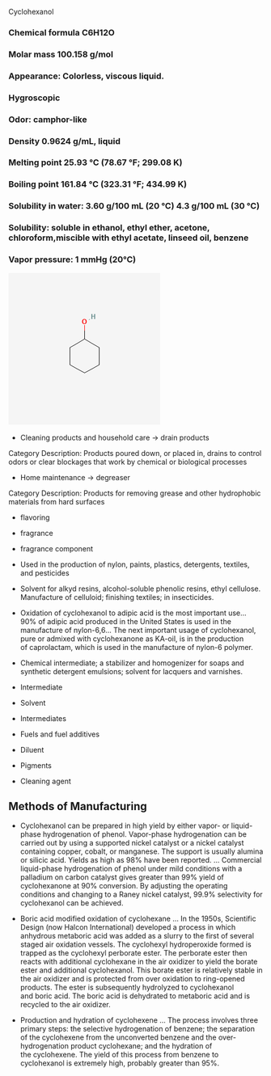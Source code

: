 Cyclohexanol

### Chemical formula  C6H12O
### Molar mass  100.158 g/mol
### Appearance:  Colorless, viscous liquid.
### Hygroscopic
### Odor:  camphor-like
### Density 0.9624 g/mL, liquid
### Melting point 25.93 °C (78.67 °F; 299.08 K)
### Boiling point 161.84 °C (323.31 °F; 434.99 K)
### Solubility in water: 3.60 g/100 mL (20 °C) 4.3 g/100 mL (30 °C)
### Solubility:  soluble in ethanol, ethyl ether, acetone, chloroform,miscible with ethyl acetate, linseed oil, benzene
### Vapor pressure:  1 mmHg (20°C)

![cyclohexanol molecule](../images/cyclohexanolmolecule.png)

* Cleaning products and household care \-\> drain products

Category Description: Products poured down, or placed in, drains to control odors or clear blockages that work by chemical or biological processes

* Home maintenance \-\> degreaser

Category Description: Products for removing grease and other hydrophobic materials from hard surfaces

* flavoring

* fragrance

* fragrance component

* Used in the production of nylon, paints, plastics, detergents, textiles, and pesticides  
* Solvent for alkyd resins, alcohol-soluble phenolic resins, ethyl cellulose. Manufacture of celluloid; finishing textiles; in insecticides.  
* Oxidation of cyclohexanol to adipic acid is the most important use... 90% of adipic acid produced in the United States is used in the manufacture of nylon-6,6... The next important usage of cyclohexanol, pure or admixed with cyclohexanone as KA-oil, is in the production of caprolactam, which is used in the manufacture of nylon-6 polymer.  
* Chemical intermediate; a stabilizer and homogenizer for soaps and synthetic detergent emulsions; solvent for lacquers and varnishes.

* Intermediate

* Solvent

* Intermediates

* Fuels and fuel additives

* Diluent

* Pigments

* Cleaning agent

 ##  Methods of Manufacturing


* Cyclohexanol can be prepared in high yield by either vapor- or liquid-phase hydrogenation of phenol. Vapor-phase hydrogenation can be carried out by using a supported nickel catalyst or a nickel catalyst containing copper, cobalt, or manganese. The support is usually alumina or silicic acid. Yields as high as 98% have been reported. ... Commercial liquid-phase hydrogenation of phenol under mild conditions with a palladium on carbon catalyst gives greater than 99% yield of cyclohexanone at 90% conversion. By adjusting the operating conditions and changing to a Raney nickel catalyst, 99.9% selectivity for cyclohexanol can be achieved.

* Boric acid modified oxidation of cyclohexane ... In the 1950s, Scientific Design (now Halcon International) developed a process in which anhydrous metaboric acid was added as a slurry to the first of several staged air oxidation vessels. The cyclohexyl hydroperoxide formed is trapped as the cyclohexyl perborate ester. The perborate ester then reacts with additional cyclohexane in the air oxidizer to yield the borate ester and additional cyclohexanol. This borate ester is relatively stable in the air oxidizer and is protected from over oxidation to ring-opened products. The ester is subsequently hydrolyzed to cyclohexanol and boric acid. The boric acid is dehydrated to metaboric acid and is recycled to the air oxidizer.  
    
    
* Production and hydration of cyclohexene ... The process involves three primary steps: the selective hydrogenation of benzene; the separation of the cyclohexene from the unconverted benzene and the over-hydrogenation product cyclohexane; and the hydration of the cyclohexene. The yield of this process from benzene to cyclohexanol is extremely high, probably greater than 95%.